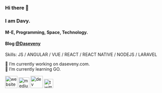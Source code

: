 ### Hi there 👋 
### I am Davy.
#### M-E, Programming, Space, Technology.
#### Blog [@Daseveny](https://daseveny.com)

Skills: JS / ANGULAR / VUE / REACT / REACT NATIVE / NODEJS / LARAVEL

🔭 I’m currently working on daseveny.com.  
🌱 I’m currently learning GO. 

[<img src='https://daseveny.com/static/36bb424c87c6f3996bed43cd13dbcc79/92ab1/daseveny-icon.png' alt='website' height='40'>](https://daseveny.com)  [<img src='https://miro.medium.com/max/3150/1*sHhtYhaCe2Uc3IU0IgKwIQ.png' alt='medium' height='35'>](https://medium.com/@davy.chhouk)  [<img src='https://img.apkspree.com/files/to.dev.dev_android/images/icon.png' alt='dev' height='40'>](https://dev.to/davychhouk) [<img src='https://logos-world.net/wp-content/uploads/2020/04/Twitter-Emblem.png' alt='twitter' height='30'>](https://twitter.com/chhoukdavy)  
